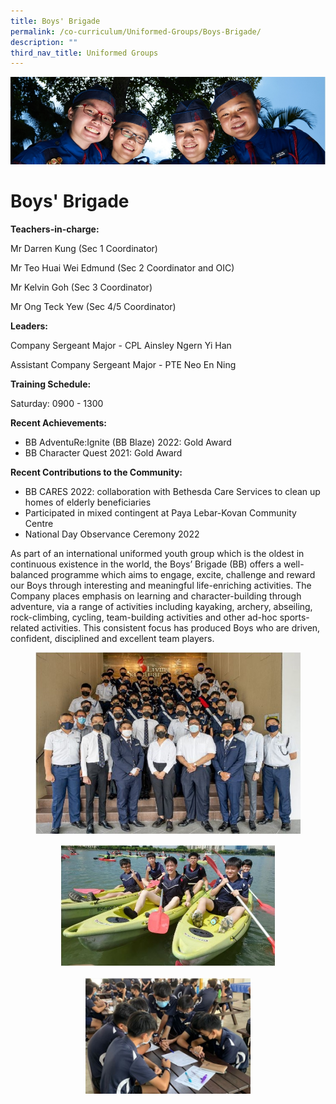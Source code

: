 ```yaml
---
title: Boys' Brigade
permalink: /co-curriculum/Uniformed-Groups/Boys-Brigade/
description: ""
third_nav_title: Uniformed Groups
---
```

![](/images/CCA.jpg)

Boys' Brigade
=============

<b> Teachers-in-charge: </b>

Mr Darren Kung (Sec 1 Coordinator)

Mr Teo Huai Wei Edmund (Sec 2 Coordinator and OIC)

Mr Kelvin Goh (Sec 3 Coordinator)

Mr Ong Teck Yew (Sec 4/5 Coordinator)

<b> Leaders: </b>

Company Sergeant Major - CPL Ainsley Ngern Yi Han

Assistant Company Sergeant Major - PTE Neo En Ning

  

<b> Training Schedule: </b>

Saturday: 0900 - 1300

  

<b> Recent Achievements: </b>

*   BB AdventuRe:Ignite (BB Blaze) 2022: Gold Award
*   BB Character Quest 2021: Gold Award

<b> Recent Contributions to the Community: </b>

*   BB CARES 2022: collaboration with Bethesda Care Services to clean up homes of elderly beneficiaries
*   Participated in mixed contingent at Paya Lebar-Kovan Community Centre 
*   National Day Observance Ceremony 2022

  

As part of an international uniformed youth group which is the oldest in continuous existence in the world, the Boys’ Brigade (BB) offers a well-balanced programme which aims to engage, excite, challenge and reward our Boys through interesting and meaningful life-enriching activities. The Company places emphasis on learning and character-building through adventure, via a range of activities including kayaking, archery, abseiling, rock-climbing, cycling, team-building activities and other ad-hoc sports-related activities. This consistent focus has produced Boys who are driven, confident, disciplined and excellent team players.

<figure><img src="/images/BB.jpeg" style="width:105%<figcaption> Enrolment and Dedication Ceremony 2022</figcaption></figure> ">

<figure><img src="/images/BB2.jpeg" style="width:105%<figcaption> Kayaking activity during BB AdventuRe:Ignite (BB Blaze) competition</figcaption></figure> ">

<figure><img src="/images/BB3.jpeg" style="width:105%<figcaption> BB Character Quest 2022</figcaption></figure> ">